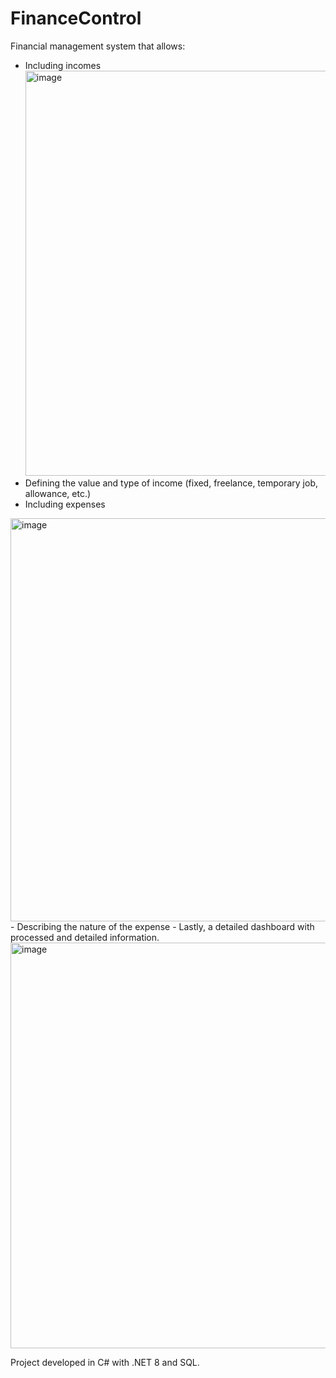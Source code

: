 # FinanceControl


Financial management system that allows:

- Including incomes
  <img width="648" alt="image" src="https://github.com/ikrypty/FinanceControl/assets/98048642/f49258fb-ddb9-42cc-b6a5-51a6a2fec3f4">
- Defining the value and type of income (fixed, freelance, temporary job, allowance, etc.)
- Including expenses
 <img width="645" alt="image" src="https://github.com/ikrypty/FinanceControl/assets/98048642/c7e05f85-6866-4f22-a220-f8c4c9e448b3">
- Describing the nature of the expense
- Lastly, a detailed dashboard with processed and detailed information.
  <img width="649" alt="image" src="https://github.com/ikrypty/FinanceControl/assets/98048642/8b74a6c0-8d18-4316-abda-7df35a557568">



  Project developed in C# with .NET 8 and SQL.
